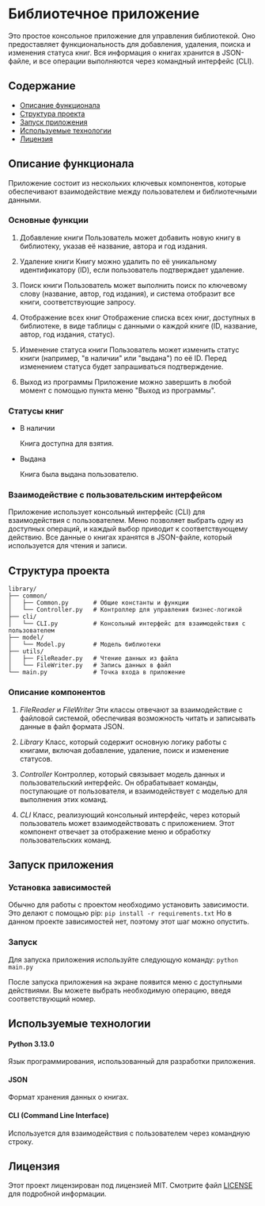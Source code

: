 # Библиотечное приложение
Это простое консольное приложение для управления библиотекой. Оно предоставляет функциональность для добавления, удаления, поиска и изменения статуса книг. Вся информация о книгах хранится в JSON-файле, и все операции выполняются через командный интерфейс (CLI).

## Содержание
- [Описание функционала](#описание-функционала)
- [Структура проекта](#структура-проекта)
- [Запуск приложения](#запуск-приложения)
- [Используемые технологии](#используемые-технологии)
- [Лицензия](#лицензия)

## Описание функционала
Приложение состоит из нескольких ключевых компонентов, которые обеспечивают взаимодействие между пользователем и библиотечными данными.

### Основные функции
1. Добавление книги
Пользователь может добавить новую книгу в библиотеку, указав её название, автора и год издания.

2. Удаление книги
Книгу можно удалить по её уникальному идентификатору (ID), если пользователь подтверждает удаление.

3. Поиск книги
Пользователь может выполнить поиск по ключевому слову (название, автор, год издания), и система отобразит все книги, соответствующие запросу.

4. Отображение всех книг
Отображение списка всех книг, доступных в библиотеке, в виде таблицы с данными о каждой книге (ID, название, автор, год издания, статус).

5. Изменение статуса книги
Пользователь может изменить статус книги (например, "в наличии" или "выдана") по её ID. Перед изменением статуса будет запрашиваться подтверждение.

6. Выход из программы
Приложение можно завершить в любой момент с помощью пункта меню "Выход из программы".

### Статусы книг
- В наличии

   Книга доступна для взятия.

- Выдана

   Книга была выдана пользователю.

### Взаимодействие с пользовательским интерфейсом
Приложение использует консольный интерфейс (CLI) для взаимодействия с пользователем. Меню позволяет выбрать одну из доступных операций, и каждый выбор приводит к соответствующему действию. Все данные о книгах хранятся в JSON-файле, который используется для чтения и записи.

## Структура проекта
```
library/
├── common/
│   ├── Common.py       # Общие константы и функции
│   └── Controller.py   # Контроллер для управления бизнес-логикой
├── cli/
│   └── CLI.py          # Консольный интерфейс для взаимодействия с пользователем
├── model/
│   └── Model.py        # Модель библиотеки
├── utils/
│   ├── FileReader.py   # Чтение данных из файла
│   └── FileWriter.py   # Запись данных в файл
└── main.py             # Точка входа в приложение
```
### Описание компонентов
1. _FileReader_ и _FileWriter_
Эти классы отвечают за взаимодействие с файловой системой, обеспечивая возможность читать и записывать данные в файл формата JSON.

2. _Library_
Класс, который содержит основную логику работы с книгами, включая добавление, удаление, поиск и изменение статусов.

3. _Controller_
Контроллер, который связывает модель данных и пользовательский интерфейс. Он обрабатывает команды, поступающие от пользователя, и взаимодействует с моделью для выполнения этих команд.

4. _CLI_
Класс, реализующий консольный интерфейс, через который пользователь может взаимодействовать с приложением. Этот компонент отвечает за отображение меню и обработку пользовательских команд.

## Запуск приложения
### Установка зависимостей
Обычно для работы с проектом необходимо установить зависимости. Это делают с помощью pip:
`pip install -r requirements.txt`
Но в данном проекте зависимостей нет, поэтому этот шаг можно опустить.

### Запуск
Для запуска приложения используйте следующую команду:
`python main.py`

После запуска приложения на экране появится меню с доступными действиями. Вы можете выбрать необходимую операцию, введя соответствующий номер.

## Используемые технологии
   #### Python 3.13.0
   Язык программирования, использованный для разработки приложения.

   #### JSON
   Формат хранения данных о книгах.

   #### CLI (Command Line Interface)
   Используется для взаимодействия с пользователем через командную строку.

## Лицензия
Этот проект лицензирован под лицензией MIT. Смотрите файл [LICENSE](LICENSE) для подробной информации.